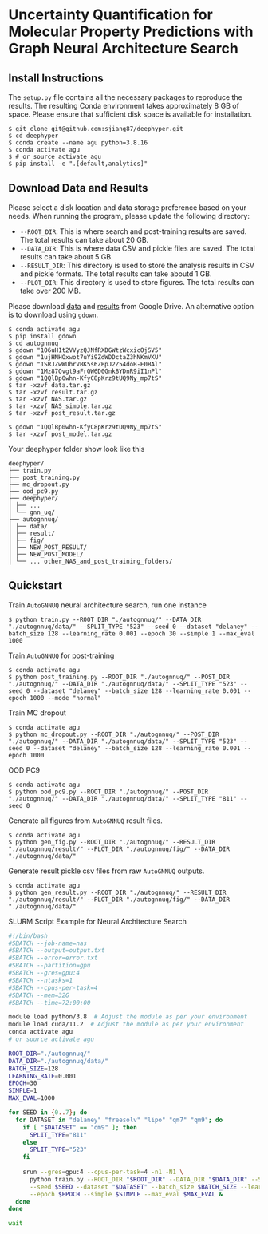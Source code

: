 
# Uncertainty Quantification for Molecular Property Predictions with Graph Neural Architecture Search


## Install Instructions

The `setup.py` file contains all the necessary packages to reproduce the results. The resulting Conda environment takes approximately 8 GB of space. Please ensure that sufficient disk space is available for installation.

```console
$ git clone git@github.com:sjiang87/deephyper.git
$ cd deephyper
$ conda create --name agu python=3.8.16
$ conda activate agu
$ # or source activate agu
$ pip install -e ".[default,analytics]"
```

## Download Data and Results
Please select a disk location and data storage preference based on your needs. When running the program, please update the following directory:
- `--ROOT_DIR`: This is where search and post-training results are saved. The total results can take about 20 GB.
- `--DATA_DIR`: This is where data CSV and pickle files are saved. The total results can take about 5 GB.
- `--RESULT_DIR`: This directory is used to store the analysis results in CSV and pickle formats. The total results can take aboutd 1 GB.
- `--PLOT_DIR`: This directory is used to store figures. The total results can take over 200 MB.

Please download [data](https://drive.google.com/file/d/1O6uH1t2VVyzQJNfRXDGWtzWcxicOjSV5/view?usp=sharing) and [results](https://drive.google.com/file/d/1ujHNHOxwot7uYi9ZdWDDctaZ3hNKmVKU/view?usp=sharing) from Google Drive. An alternative option is to download using `gdown`.

```console
$ conda activate agu
$ pip install gdown
$ cd autognnuq
$ gdown "1O6uH1t2VVyzQJNfRXDGWtzWcxicOjSV5"
$ gdown "1ujHNHOxwot7uYi9ZdWDDctaZ3hNKmVKU"
$ gdown "1SRJZwWUhrVBK5s6ZBpJ2Z54doB-E0BAl"
$ gdown "1Mz87Ovgt9aFrQW6D0Gnk8YDnR9iI1nPl"
$ gdown "1QQlBp0whn-KfyC8pKrz9tUQ9Ny_mp7tS"
$ tar -xzvf data.tar.gz
$ tar -xzvf result.tar.gz
$ tar -xzvf NAS.tar.gz
$ tar -xzvf NAS_simple.tar.gz
$ tar -xzvf post_result.tar.gz
```

```console
$ gdown "1QQlBp0whn-KfyC8pKrz9tUQ9Ny_mp7tS"
$ tar -xzvf post_model.tar.gz
```

Your deephyper folder show look like this
```
deephyper/
├── train.py
├── post_training.py
├── mc_dropout.py
├── ood_pc9.py
├── deephyper/
│ ├── ...
│ └── gnn_uq/
├── autognnuq/
│ ├── data/
│ ├── result/
│ ├── fig/
│ ├── NEW_POST_RESULT/
│ ├── NEW_POST_MODEL/
│ └── ... other_NAS_and_post_training_folders/
```


## Quickstart

Train `AutoGNNUQ` neural architecture search, run one instance
```console
$ python train.py --ROOT_DIR "./autognnuq/" --DATA_DIR "./autognnuq/data/" --SPLIT_TYPE "523" --seed 0 --dataset "delaney" --batch_size 128 --learning_rate 0.001 --epoch 30 --simple 1 --max_eval 1000
```


Train `AutoGNNUQ` for post-training
```console
$ conda activate agu
$ python post_training.py --ROOT_DIR "./autognnuq/" --POST_DIR "./autognnuq/" --DATA_DIR "./autognnuq/data/" --SPLIT_TYPE "523" --seed 0 --dataset "delaney" --batch_size 128 --learning_rate 0.001 --epoch 1000 --mode "normal"
```

Train MC dropout
```console
$ conda activate agu
$ python mc_dropout.py --ROOT_DIR "./autognnuq/" --POST_DIR "./autognnuq/" --DATA_DIR "./autognnuq/data/" --SPLIT_TYPE "523" --seed 0 --dataset "delaney" --batch_size 128 --learning_rate 0.001 --epoch 1000
```

OOD PC9
```console
$ conda activate agu
$ python ood_pc9.py --ROOT_DIR "./autognnuq/" --POST_DIR "./autognnuq/" --DATA_DIR "./autognnuq/data/" --SPLIT_TYPE "811" --seed 0
```

Generate all figures from `AutoGNNUQ` result files.
```console
$ conda activate agu
$ python gen_fig.py --ROOT_DIR "./autognnuq/" --RESULT_DIR "./autognnuq/result/" --PLOT_DIR "./autognnuq/fig/" --DATA_DIR "./autognnuq/data/"
```

Generate result pickle csv files from raw `AutoGNNUQ` outputs.
```console
$ conda activate agu
$ python gen_result.py --ROOT_DIR "./autognnuq/" --RESULT_DIR "./autognnuq/result/" --PLOT_DIR "./autognnuq/fig/" --DATA_DIR "./autognnuq/data/"
```



SLURM Script Example for Neural Architecture Search
```bash
#!/bin/bash
#SBATCH --job-name=nas
#SBATCH --output=output.txt
#SBATCH --error=error.txt
#SBATCH --partition=gpu
#SBATCH --gres=gpu:4
#SBATCH --ntasks=1
#SBATCH --cpus-per-task=4
#SBATCH --mem=32G
#SBATCH --time=72:00:00

module load python/3.8  # Adjust the module as per your environment
module load cuda/11.2  # Adjust the module as per your environment
conda activate agu
# or source activate agu

ROOT_DIR="./autognnuq/"
DATA_DIR="./autognnuq/data/"
BATCH_SIZE=128
LEARNING_RATE=0.001
EPOCH=30
SIMPLE=1
MAX_EVAL=1000

for SEED in {0..7}; do
  for DATASET in "delaney" "freesolv" "lipo" "qm7" "qm9"; do
    if [ "$DATASET" == "qm9" ]; then
      SPLIT_TYPE="811"
    else
      SPLIT_TYPE="523"
    fi
    
    srun --gres=gpu:4 --cpus-per-task=4 -n1 -N1 \
      python train.py --ROOT_DIR "$ROOT_DIR" --DATA_DIR "$DATA_DIR" --SPLIT_TYPE "$SPLIT_TYPE" \
      --seed $SEED --dataset "$DATASET" --batch_size $BATCH_SIZE --learning_rate $LEARNING_RATE \
      --epoch $EPOCH --simple $SIMPLE --max_eval $MAX_EVAL &
  done
done

wait

```



<!-- The black-box function named `run` is defined by taking an input job named `job` which contains the different variables to optimize `job.parameters`. Then the run-function is bound to an `Evaluator` in charge of distributing the computation of multiple evaluations. Finally, a Bayesian search named `CBO` is created and executed to find the values of config which **MAXIMIZE** the return value of `run(job)`. -->


<!-- ## How do I learn more?

* Documentation: <https://deephyper.readthedocs.io>

* GitHub repository: <https://github.com/deephyper/deephyper>

* Blog: <https://deephyper.github.io>

## Contributions

Find the list of contributors on the [DeepHyper Authors](https://deephyper.github.io/aboutus) page of the Documentation.

## Citing DeepHyper

If you wish to cite the Software, please use the following:

```
@misc{deephyper_software,
    title = {"DeepHyper: A Python Package for Scalable Neural Architecture and Hyperparameter Search"},
    author = {Balaprakash, Prasanna and Egele, Romain and Salim, Misha and Maulik, Romit and Vishwanath, Venkat and Wild, Stefan and others},
    organization = {DeepHyper Team},
    year = 2018,
    url = {https://github.com/deephyper/deephyper}
} 
```

Find all our publications on the [Research & Publication](https://deephyper.github.io/papers) page of the Documentation. -->

